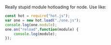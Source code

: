 Really stupid module hotloading for node. Use like:

```javascript
const hot = require("hot.js");
var one = new hot.load("./one.js");
console.log(one.module);
one.on("reload",function(module) {
	console.log(module);
});
```